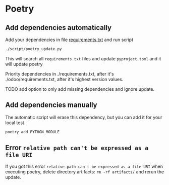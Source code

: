 # Poetry

## Add dependencies automatically

Add your dependencies in file [requirements.txt](../requirements.txt) and run script

```bash
./script/poetry_update.py
```

This will search all `requirements.txt` files and update `pyproject.toml` and it will update poetry

Priority dependencies in ./requirements.txt, after it's ./odoo/requirements.txt, after it's highest version values.

TODO add option to only add missing dependencies and ignore update.

## Add dependencies manually

The automatic script will erase this dependency, but you can add it for your local test.

```bash
poetry add PYTHON_MODULE
```

## Error `relative path can't be expressed as a file URI`

If you got this error `relative path can't be expressed as a file URI` when executing poetry, delete directory
artifacts: `rm -rf artifacts/` and rerun the update.

